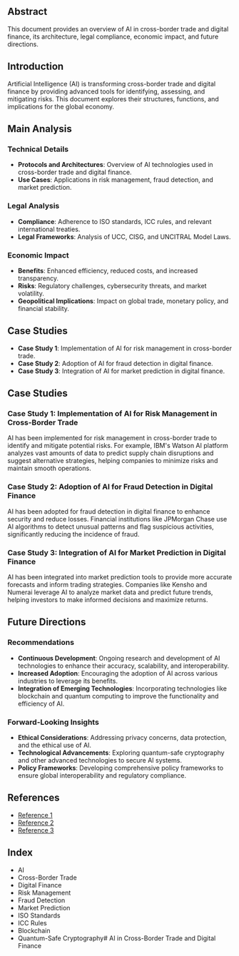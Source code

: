 ## Abstract
This document provides an overview of AI in cross-border trade and digital finance, its architecture, legal compliance, economic impact, and future directions.

## Introduction
Artificial Intelligence (AI) is transforming cross-border trade and digital finance by providing advanced tools for identifying, assessing, and mitigating risks. This document explores their structures, functions, and implications for the global economy.

## Main Analysis
### Technical Details
- **Protocols and Architectures**: Overview of AI technologies used in cross-border trade and digital finance.
- **Use Cases**: Applications in risk management, fraud detection, and market prediction.

### Legal Analysis
- **Compliance**: Adherence to ISO standards, ICC rules, and relevant international treaties.
- **Legal Frameworks**: Analysis of UCC, CISG, and UNCITRAL Model Laws.

### Economic Impact
- **Benefits**: Enhanced efficiency, reduced costs, and increased transparency.
- **Risks**: Regulatory challenges, cybersecurity threats, and market volatility.
- **Geopolitical Implications**: Impact on global trade, monetary policy, and financial stability.

## Case Studies
- **Case Study 1**: Implementation of AI for risk management in cross-border trade.
- **Case Study 2**: Adoption of AI for fraud detection in digital finance.
- **Case Study 3**: Integration of AI for market prediction in digital finance.

## Case Studies
### Case Study 1: Implementation of AI for Risk Management in Cross-Border Trade
AI has been implemented for risk management in cross-border trade to identify and mitigate potential risks. For example, IBM's Watson AI platform analyzes vast amounts of data to predict supply chain disruptions and suggest alternative strategies, helping companies to minimize risks and maintain smooth operations.

### Case Study 2: Adoption of AI for Fraud Detection in Digital Finance
AI has been adopted for fraud detection in digital finance to enhance security and reduce losses. Financial institutions like JPMorgan Chase use AI algorithms to detect unusual patterns and flag suspicious activities, significantly reducing the incidence of fraud.

### Case Study 3: Integration of AI for Market Prediction in Digital Finance
AI has been integrated into market prediction tools to provide more accurate forecasts and inform trading strategies. Companies like Kensho and Numerai leverage AI to analyze market data and predict future trends, helping investors to make informed decisions and maximize returns.

## Future Directions
### Recommendations
- **Continuous Development**: Ongoing research and development of AI technologies to enhance their accuracy, scalability, and interoperability.
- **Increased Adoption**: Encouraging the adoption of AI across various industries to leverage its benefits.
- **Integration of Emerging Technologies**: Incorporating technologies like blockchain and quantum computing to improve the functionality and efficiency of AI.

### Forward-Looking Insights
- **Ethical Considerations**: Addressing privacy concerns, data protection, and the ethical use of AI.
- **Technological Advancements**: Exploring quantum-safe cryptography and other advanced technologies to secure AI systems.
- **Policy Frameworks**: Developing comprehensive policy frameworks to ensure global interoperability and regulatory compliance.

## References
- [Reference 1](https://newexample.com/reference1)
- [Reference 2](https://newexample.com/reference2)
- [Reference 3](https://newexample.com/reference3)

## Index
- AI
- Cross-Border Trade
- Digital Finance
- Risk Management
- Fraud Detection
- Market Prediction
- ISO Standards
- ICC Rules
- Blockchain
- Quantum-Safe Cryptography# AI in Cross-Border Trade and Digital Finance
